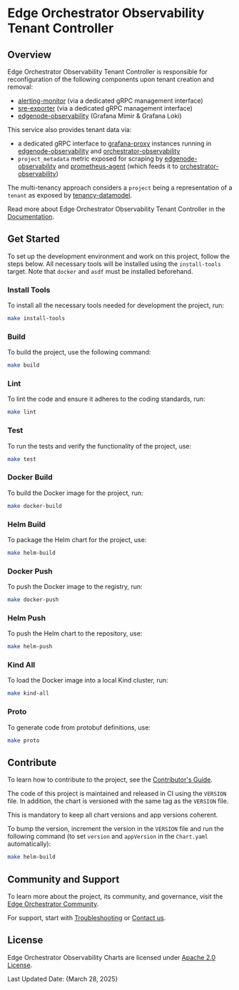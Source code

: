 <!--
SPDX-FileCopyrightText: (C) 2025 Intel Corporation
SPDX-License-Identifier: Apache-2.0
-->

# Edge Orchestrator Observability Tenant Controller

[alerting-monitor]: https://github.com/open-edge-platform/o11y-alerting-monitor
[edgenode-observability]: https://github.com/open-edge-platform/o11y-charts/tree/main/charts/edgenode-observability
[grafana-proxy]: https://github.com/open-edge-platform/o11y-charts/tree/main/apps/grafana-proxy
[orchestrator-observability]: https://github.com/open-edge-platform/o11y-charts/tree/main/charts/orchestrator-observability

[prometheus-agent]: https://github.com/open-edge-platform/edge-manageability-framework/blob/main/argocd/applications/templates/orchestrator-prometheus-agent.yaml
[sre-exporter]: https://github.com/open-edge-platform/o11y-sre-exporter
[tenancy-datamodel]: https://github.com/open-edge-platform/orch-utils/tree/main/tenancy-datamodel

[Documentation]: https://github.com/open-edge-platform/orch-docs
[Edge Orchestrator Community]: https://github.com/open-edge-platform
[Troubleshooting]: https://github.com/open-edge-platform/orch-docs
[Contact us]: https://github.com/open-edge-platform

[Apache 2.0 License]: LICENSES/Apache-2.0.txt
[Contributor's Guide]: https://docs.openedgeplatform.intel.com/edge-manage-docs/main/developer_guide/contributor_guide/index.html

## Overview

Edge Orchestrator Observability Tenant Controller is responsible for reconfiguration of the following components upon tenant creation and removal:

- [alerting-monitor] (via a dedicated gRPC management interface)
- [sre-exporter] (via a dedicated gRPC management interface)
- [edgenode-observability] (Grafana Mimir & Grafana Loki)

This service also provides tenant data via:

- a dedicated gRPC interface to [grafana-proxy] instances running in [edgenode-observability] and [orchestrator-observability]
- `project_metadata` metric exposed for scraping by [edgenode-observability] and [prometheus-agent] (which feeds it to [orchestrator-observability])

The multi-tenancy approach considers a `project` being a representation of a `tenant` as exposed by [tenancy-datamodel].

Read more about Edge Orchestrator Observability Tenant Controller in the [Documentation].

## Get Started

To set up the development environment and work on this project, follow the steps below.
All necessary tools will be installed using the `install-tools` target.
Note that `docker` and `asdf` must be installed beforehand.

### Install Tools

To install all the necessary tools needed for development the project, run:

```sh
make install-tools
```

### Build

To build the project, use the following command:

```sh
make build
```

### Lint

To lint the code and ensure it adheres to the coding standards, run:

```sh
make lint
```

### Test

To run the tests and verify the functionality of the project, use:

```sh
make test
```

### Docker Build

To build the Docker image for the project, run:

```sh
make docker-build
```

### Helm Build

To package the Helm chart for the project, use:

```sh
make helm-build
```

### Docker Push

To push the Docker image to the registry, run:

```sh
make docker-push
```

### Helm Push

To push the Helm chart to the repository, use:

```sh
make helm-push
```

### Kind All

To load the Docker image into a local Kind cluster, run:

```sh
make kind-all
```

### Proto

To generate code from protobuf definitions, use:

```sh
make proto
```

## Contribute

To learn how to contribute to the project, see the [Contributor's Guide].

The code of this project is maintained and released in CI using the `VERSION` file.
In addition, the chart is versioned with the same tag as the `VERSION` file.

This is mandatory to keep all chart versions and app versions coherent.

To bump the version, increment the version in the `VERSION` file and run the following command
(to set `version` and `appVersion` in the `Chart.yaml` automatically):

```sh
make helm-build
```

## Community and Support

To learn more about the project, its community, and governance, visit the [Edge Orchestrator Community].

For support, start with [Troubleshooting] or [Contact us].

## License

Edge Orchestrator Observability Charts are licensed under [Apache 2.0 License].

Last Updated Date: {March 28, 2025}
